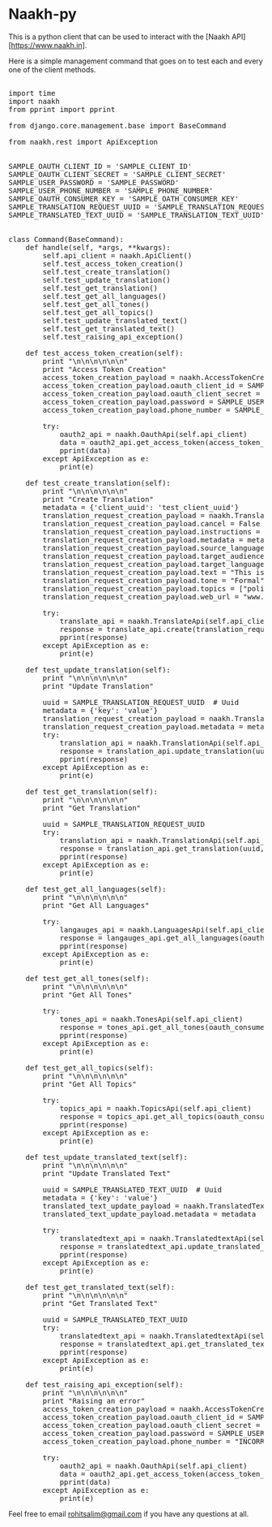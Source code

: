 # Naakh-py #

This is a python client that can be used to interact with the [Naakh API][https://www.naakh.in].

Here is a simple management command that goes on to test each and every one of the client methods.

<pre></code>
import time
import naakh
from pprint import pprint

from django.core.management.base import BaseCommand

from naakh.rest import ApiException


SAMPLE_OAUTH_CLIENT_ID = 'SAMPLE_CLIENT_ID'
SAMPLE_OAUTH_CLIENT_SECRET = 'SAMPLE_CLIENT_SECRET'
SAMPLE_USER_PASSWORD = 'SAMPLE_PASSWORD'
SAMPLE_USER_PHONE_NUMBER = 'SAMPLE_PHONE_NUMBER'
SAMPLE_OAUTH_CONSUMER_KEY = 'SAMPLE_OATH_CONSUMER_KEY'
SAMPLE_TRANSLATION_REQUEST_UUID = 'SAMPLE_TRANSLATION_REQUEST_UUID'
SAMPLE_TRANSLATED_TEXT_UUID = 'SAMPLE_TRANSLATION_TEXT_UUID'


class Command(BaseCommand):
    def handle(self, *args, **kwargs):
        self.api_client = naakh.ApiClient()
        self.test_access_token_creation()
        self.test_create_translation()
        self.test_update_translation()
        self.test_get_translation()
        self.test_get_all_languages()
        self.test_get_all_tones()
        self.test_get_all_topics()
        self.test_update_translated_text()
        self.test_get_translated_text()
        self.test_raising_api_exception()

    def test_access_token_creation(self):
        print "\n\n\n\n\n\n"
        print "Access Token Creation"
        access_token_creation_payload = naakh.AccessTokenCreationPayload()
        access_token_creation_payload.oauth_client_id = SAMPLE_OAUTH_CLIENT_ID
        access_token_creation_payload.oauth_client_secret = SAMPLE_OAUTH_CLIENT_SECRET
        access_token_creation_payload.password = SAMPLE_USER_PASSWORD
        access_token_creation_payload.phone_number = SAMPLE_USER_PHONE_NUMBER

        try:
            oauth2_api = naakh.OauthApi(self.api_client)
            data = oauth2_api.get_access_token(access_token_creation_payload, oauth_consumer_key=SAMPLE_OAUTH_CONSUMER_KEY)    
            pprint(data)
        except ApiException as e:
            print(e)

    def test_create_translation(self):
        print "\n\n\n\n\n\n"
        print "Create Translation"
        metadata = {'client_uuid': 'test_client_uuid'}
        translation_request_creation_payload = naakh.TranslationRequestCreationPayload()
        translation_request_creation_payload.cancel = False
        translation_request_creation_payload.instructions = "Simple test"
        translation_request_creation_payload.metadata = metadata
        translation_request_creation_payload.source_language = "en"
        translation_request_creation_payload.target_audience = "23-25"
        translation_request_creation_payload.target_languages = ["ml", "hi"]
        translation_request_creation_payload.text = "This is a test"
        translation_request_creation_payload.tone = "Formal"
        translation_request_creation_payload.topics = ["politics"]
        translation_request_creation_payload.web_url = "www.rohithsalim.com"

        try:
            translate_api = naakh.TranslateApi(self.api_client)
            response = translate_api.create(translation_request_creation_payload, oauth_consumer_key=SAMPLE_OAUTH_CONSUMER_KEY)    
            pprint(response)
        except ApiException as e:
            print(e)

    def test_update_translation(self):
        print "\n\n\n\n\n\n"
        print "Update Translation"

        uuid = SAMPLE_TRANSLATION_REQUEST_UUID  # Uuid
        metadata = {'key': 'value'}
        translation_request_creation_payload = naakh.TranslationRequestCreationPayload()
        translation_request_creation_payload.metadata = metadata
        try:
            translation_api = naakh.TranslationApi(self.api_client)
            response = translation_api.update_translation(uuid, translation_request_creation_payload, oauth_consumer_key=SAMPLE_OAUTH_CONSUMER_KEY)    
            pprint(response)
        except ApiException as e:
            print(e)

    def test_get_translation(self):
        print "\n\n\n\n\n\n"
        print "Get Translation"

        uuid = SAMPLE_TRANSLATION_REQUEST_UUID
        try:
            translation_api = naakh.TranslationApi(self.api_client)
            response = translation_api.get_translation(uuid, oauth_consumer_key=SAMPLE_OAUTH_CONSUMER_KEY)    
            pprint(response)
        except ApiException as e:
            print(e)

    def test_get_all_languages(self):
        print "\n\n\n\n\n\n"
        print "Get All Languages"

        try:
            langauges_api = naakh.LanguagesApi(self.api_client)
            response = langauges_api.get_all_languages(oauth_consumer_key=SAMPLE_OAUTH_CONSUMER_KEY)    
            pprint(response)
        except ApiException as e:
            print(e)

    def test_get_all_tones(self):
        print "\n\n\n\n\n\n"
        print "Get All Tones"

        try:
            tones_api = naakh.TonesApi(self.api_client)
            response = tones_api.get_all_tones(oauth_consumer_key=SAMPLE_OAUTH_CONSUMER_KEY)    
            pprint(response)
        except ApiException as e:
            print(e)

    def test_get_all_topics(self):
        print "\n\n\n\n\n\n"
        print "Get All Topics"

        try:
            topics_api = naakh.TopicsApi(self.api_client)
            response = topics_api.get_all_topics(oauth_consumer_key=SAMPLE_OAUTH_CONSUMER_KEY)
            pprint(response)
        except ApiException as e:
            print(e)

    def test_update_translated_text(self):
        print "\n\n\n\n\n\n"
        print "Update Translated Text"

        uuid = SAMPLE_TRANSLATED_TEXT_UUID  # Uuid
        metadata = {'key': 'value'}
        translated_text_update_payload = naakh.TranslatedTextUpdatePayload()
        translated_text_update_payload.metadata = metadata

        try:
            translatedtext_api = naakh.TranslatedtextApi(self.api_client)
            response = translatedtext_api.update_translated_text(uuid, translated_text_update_payload, oauth_consumer_key=SAMPLE_OAUTH_CONSUMER_KEY)    
            pprint(response)
        except ApiException as e:
            print(e)

    def test_get_translated_text(self):
        print "\n\n\n\n\n\n"
        print "Get Translated Text"

        uuid = SAMPLE_TRANSLATED_TEXT_UUID
        try:
            translatedtext_api = naakh.TranslatedtextApi(self.api_client)
            response = translatedtext_api.get_translated_text(uuid, oauth_consumer_key=SAMPLE_OAUTH_CONSUMER_KEY)
            pprint(response)
        except ApiException as e:
            print(e)

    def test_raising_api_exception(self):
        print "\n\n\n\n\n\n"
        print "Raising an error"
        access_token_creation_payload = naakh.AccessTokenCreationPayload()
        access_token_creation_payload.oauth_client_id = SAMPLE_OAUTH_CLIENT_ID
        access_token_creation_payload.oauth_client_secret = SAMPLE_OAUTH_CLIENT_SECRET
        access_token_creation_payload.password = SAMPLE_USER_PASSWORD
        access_token_creation_payload.phone_number = "INCORRECT_USERNAME"

        try:
            oauth2_api = naakh.OauthApi(self.api_client)
            data = oauth2_api.get_access_token(access_token_creation_payload, oauth_consumer_key=SAMPLE_OAUTH_CONSUMER_KEY)    
            pprint(data)
        except ApiException as e:
            print(e)
</code></pre>

Feel free to email rohitsalim@gmail.com if you have any questions at all. 